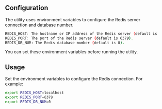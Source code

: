 ## Configuration

The utility uses environment variables to configure the Redis server connection and database number.

```bash
REDIS_HOST: The hostname or IP address of the Redis server (default is localhost).
REDIS_PORT: The port of the Redis server (default is 6379).
REDIS_DB_NUM: The Redis database number (default is 0).
```
You can set these environment variables before running the utility.

## Usage
Set the environment variables to configure the Redis connection. For example:

```bash
export REDIS_HOST=localhost
export REDIS_PORT=6379
export REDIS_DB_NUM=0
```